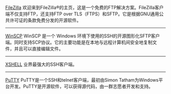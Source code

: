 [FileZilla](https://filezilla-project.org/)
欢迎来到FileZilla®的主页，这是一个免费的FTP解决方案。FileZilla客户端不仅支持FTP，还支持FTP over TLS（FTPS）和SFTP。它是根据GNU通用公共许可证的条款免费分发的开源软件。
*****
[WinSCP](https://winscp.net/eng/index.php)
WinSCP 是一个 Windows 环境下使用的SSH的开源图形化SFTP客户端。同时支持SCP协议。它的主要功能是在本地与远程计算机间安全地复制文件，并且可以直接编辑文件。
*****
[XSHELL](https://www.netsarang.com/en/xshell/)
业界最强大的SSH客户端。
*****
[PuTTY](https://www.putty.org/)
PuTTY是一个SSH和telnet客户端，最初由Simon Tatham为Windows平台开发。PuTTY是开源软件，可以获得源代码，由一群志愿者开发和支持。